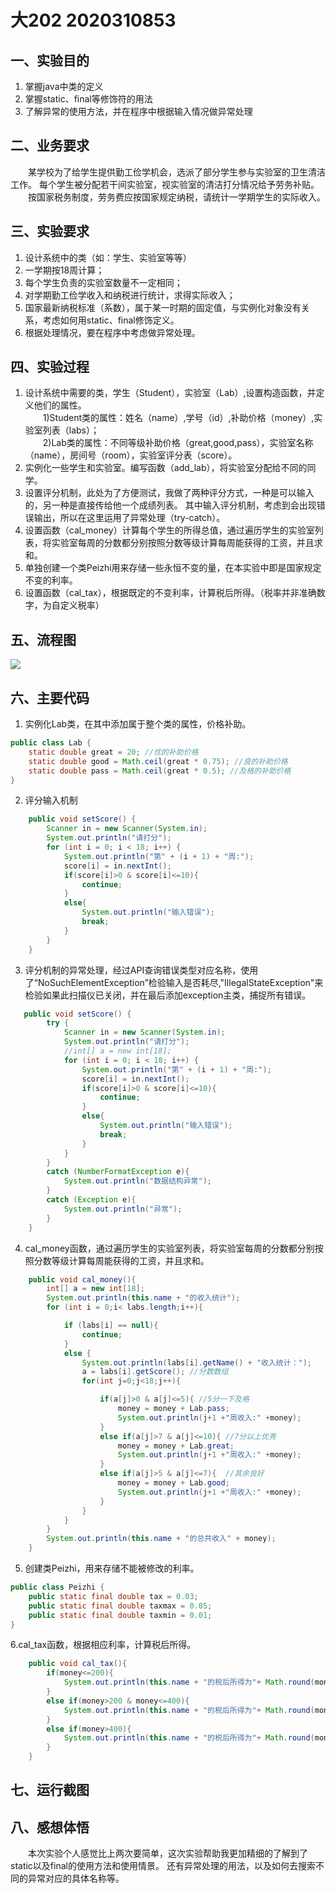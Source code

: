 # 大202 2020310853
## 一、实验目的
1. 掌握java中类的定义
2. 掌握static、final等修饰符的用法
3. 了解异常的使用方法，并在程序中根据输入情况做异常处理

## 二、业务要求
&emsp;&emsp;某学校为了给学生提供勤工俭学机会，选派了部分学生参与实验室的卫生清洁工作。
每个学生被分配若干间实验室，视实验室的清洁打分情况给予劳务补贴。
&emsp;&emsp;按国家税务制度，劳务费应按国家规定纳税，请统计一学期学生的实际收入。

## 三、实验要求
1. 设计系统中的类（如：学生、实验室等等）
2. 一学期按18周计算；
3. 每个学生负责的实验室数量不一定相同；
4. 对学期勤工俭学收入和纳税进行统计，求得实际收入；
5. 国家最新纳税标准（系数），属于某一时期的固定值，与实例化对象没有关系，考虑如何用static、final修饰定义。
6. 根据处理情况，要在程序中考虑做异常处理。

## 四、实验过程
1. 设计系统中需要的类，学生（Student），实验室（Lab）,设置构造函数，并定义他们的属性。
<br>&emsp;&emsp;1)Student类的属性：姓名（name）,学号（id）,补助价格（money）,实验室列表（labs）；
<br>&emsp;&emsp;2)Lab类的属性：不同等级补助价格（great,good,pass），实验室名称（name），房间号（room），实验室评分表（score）。
2. 实例化一些学生和实验室。编写函数（add_lab），将实验室分配给不同的同学。
3. 设置评分机制，此处为了方便测试，我做了两种评分方式，一种是可以输入的，另一种是直接传给他一个成绩列表。
其中输入评分机制，考虑到会出现错误输出，所以在这里运用了异常处理（try-catch）。
4. 设置函数（cal_money）计算每个学生的所得总值，通过遍历学生的实验室列表，将实验室每周的分数都分别按照分数等级计算每周能获得的工资，并且求和。
5. 单独创建一个类Peizhi用来存储一些永恒不变的量，在本实验中即是国家规定不变的利率。
6. 设置函数（cal_tax），根据既定的不变利率，计算税后所得。（税率并非准确数字，为自定义税率）

## 五、流程图
![](https://github.com/Minomeis/Java-Experiment04/blob/master/img/liucheng.png)
## 六、主要代码
1. 实例化Lab类，在其中添加属于整个类的属性，价格补助。
```java
public class Lab {
    static double great = 20; //优的补助价格
    static double good = Math.ceil(great * 0.75); //良的补助价格
    static double pass = Math.ceil(great * 0.5); //及格的补助价格
}
```
2. 评分输入机制
```java
    public void setScore() {
        Scanner in = new Scanner(System.in);
        System.out.println("请打分");
        for (int i = 0; i < 18; i++) {
            System.out.println("第" + (i + 1) + "周:");
            score[i] = in.nextInt();
            if(score[i]>0 & score[i]<=10){
                continue;
            }
            else{
                System.out.println("输入错误");
                break;
            }
        }
    }
```

3. 评分机制的异常处理，经过API查询错误类型对应名称，使用了“NoSuchElementException”检验输入是否耗尽,"IllegalStateException"来检验如果此扫描仪已关闭，并在最后添加exception主类，捕捉所有错误。
```java
   public void setScore() {
        try {
            Scanner in = new Scanner(System.in);
            System.out.println("请打分");
            //int[] a = new int[18];
            for (int i = 0; i < 18; i++) {
                System.out.println("第" + (i + 1) + "周:");
                score[i] = in.nextInt();
                if(score[i]>0 & score[i]<=10){
                    continue;
                }
                else{
                    System.out.println("输入错误");
                    break;
                }
            }
        }
        catch (NumberFormatException e){
            System.out.println("数据结构异常");
        }
        catch (Exception e){
            System.out.println("异常");
        }
    }
```

4. cal_money函数，通过遍历学生的实验室列表，将实验室每周的分数都分别按照分数等级计算每周能获得的工资，并且求和。
```java
    public void cal_money(){
        int[] a = new int[18];
        System.out.println(this.name + "的收入统计");
        for (int i = 0;i< labs.length;i++){

            if (labs[i] == null){
                continue;
            }
            else {
                System.out.println(labs[i].getName() + "收入统计：");
                a = labs[i].getScore(); //分数数组
                for(int j=0;j<18;j++){

                    if(a[j]>0 & a[j]<=5){ //5分一下及格
                        money = money + Lab.pass;
                        System.out.println(j+1 +"周收入:" +money);
                    }
                    else if(a[j]>7 & a[j]<=10){ //7分以上优秀
                        money = money + Lab.great;
                        System.out.println(j+1 +"周收入:" +money);
                    }
                    else if(a[j]>5 & a[j]<=7){  //其余良好
                        money = money + Lab.good;
                        System.out.println(j+1 +"周收入:" +money);
                    }
                }
            }
        }
        System.out.println(this.name + "的总共收入" + money);
    }
```

5. 创建类Peizhi，用来存储不能被修改的利率。
```java
public class Peizhi {
    public static final double tax = 0.03;
    public static final double taxmax = 0.05;
    public static final double taxmin = 0.01;
}
```

6.cal_tax函数，根据相应利率，计算税后所得。
```java
    public void cal_tax(){
        if(money<=200){
            System.out.println(this.name + "的税后所得为"+ Math.round(money*(1- Peizhi.taxmin)));
        }
        else if(money>200 & money<=400){
            System.out.println(this.name + "的税后所得为"+ Math.round(money*(1- Peizhi.tax)));
        }
        else if(money>400){
            System.out.println(this.name + "的税后所得为"+ Math.round(money*(1- Peizhi.taxmax)));
        }
    }
```

## 七、运行截图

## 八、感想体悟
&emsp;&emsp;本次实验个人感觉比上两次要简单，这次实验帮助我更加精细的了解到了static以及final的使用方法和使用情景。
还有异常处理的用法，以及如何去搜索不同的异常对应的具体名称等。